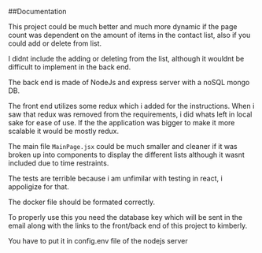 ##Documentation 

This project could be much better and much more dynamic if the page count was dependent on 
the amount of items in the contact list, also if you could add or delete from list. 

I didnt include the adding or deleting from the list, although it wouldnt be difficult to implement in the back end.

The back end is made of NodeJs and express server with a noSQL mongo DB. 

The front end utilizes some redux which i added for the instructions. When i saw that redux was removed from the requirements, i did
whats left in local sake for ease of use. If the the application was bigger to make it more scalable it would be mostly redux. 

The main file `MainPage.jsx` could be much smaller and cleaner if it was broken up into components to display the different lists 
although it wasnt included due to time restraints. 

The tests are terrible because i am unfimilar with testing in react, i appoligize for that. 

The docker file should be formated correctly. 

To properly use this you need the database key which will be sent in the email along with the links to the front/back end of this project
to kimberly.

You have to put it in config.env file of the nodejs server